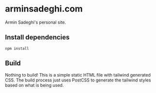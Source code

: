 # arminsadeghi.com

Armin Sadeghi's personal site.

## Install dependencies

```
npm install
```

## Build

Nothing to build! This is a simple static HTML file with tailwind generated CSS.
The build process just uses PostCSS to generate the tailwind styles based on what is being used.
